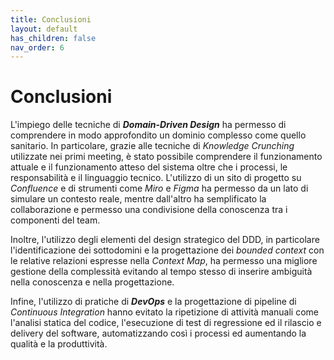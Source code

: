 ```yaml
---
title: Conclusioni
layout: default
has_children: false
nav_order: 6
---
```

# Conclusioni

L'impiego delle tecniche di ***Domain-Driven Design*** ha permesso di comprendere in modo approfondito un dominio complesso come quello sanitario. In particolare, grazie alle tecniche di *Knowledge Crunching* utilizzate nei primi meeting, è stato possibile comprendere il funzionamento attuale e il funzionamento atteso del sistema oltre che i processi, le responsabilità e il linguaggio tecnico. L'utilizzo di un sito di progetto su *Confluence* e di strumenti come *Miro* e *Figma* ha permesso da un lato di simulare un contesto reale, mentre dall'altro ha semplificato la collaborazione e permesso una condivisione della conoscenza tra i componenti del team. 

Inoltre, l'utilizzo degli elementi del design strategico del DDD, in particolare l'identificazione dei sottodomini e la progettazione dei *bounded context* con le relative relazioni espresse nella *Context Map*, ha permesso una migliore gestione della complessità evitando al tempo stesso di inserire ambiguità nella conoscenza e nella progettazione. 

Infine, l'utilizzo di pratiche di ***DevOps*** e la progettazione di pipeline di *Continuous Integration* hanno evitato la ripetizione di attività manuali come l'analisi statica del codice, l'esecuzione di test di regressione ed il rilascio e delivery del software, automatizzando così i processi ed aumentando la qualità e la produttività.
